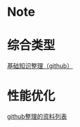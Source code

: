 # Note

# 综合类型
[基础知识整理（github）](https://github.com/CyC2018/CS-Notes)



# 性能优化
[github整理的资料列表](https://github.com/skyming/iOS-Performance-Optimization)

